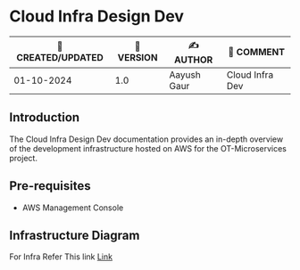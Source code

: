 # Cloud Infra Design Dev

| 📅 CREATED/UPDATED | 📌 VERSION | ✍️ AUTHOR    | 📝 COMMENT                     |
|--------------------|------------|--------------|--------------------------------|
| 01-10-2024         | 1.0       | Aayush Gaur  |    Cloud Infra  Dev            |

## Introduction
The Cloud Infra Design Dev documentation provides an in-depth overview of the development infrastructure hosted on AWS for the OT-Microservices project. 

## Pre-requisites
- AWS Management Console

## Infrastructure Diagram

For Infra Refer This link [Link](https://app.diagrams.net/)

